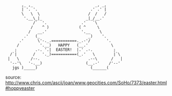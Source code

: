
           ,_ ,_                           _, _,
           | '. '.                       .' .' |
           \   \  \                     /  /   /
            '.__\_|_                   _|_/__.'
                /`  '.               .'   `\
               /    ^ )             ( ^     \
              /   __.'               '.__    \
            .'   (_                     _)    '.
          .'      \'-._.===========._.-'/       '.
         /         '.__)   HAPPY   (__.'          \
        ;        .-. '.|  EASTER!  |.' .-.         ;
      /`|       /   '._)===========(_.'   \        |`\
     |   \     /--.                     .--\      /   |
      '--'\   '-.__)                   (__.-'    /'--'
       jgs )_____)                       (______(

  source: http://www.chris.com/ascii/joan/www.geocities.com/SoHo/7373/easter.html#hoppyeaster